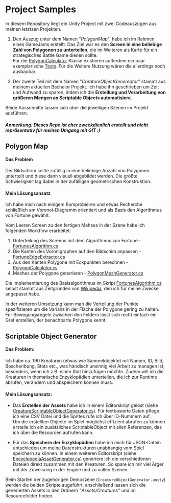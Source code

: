 # Project Samples

In diesem Repository liegt ein Unity Project mit zwei Codeauszügen aus meinen letztzen Projekten.

1. Den Auszug unter dem Namen "*PolygonMap*", habe ich im Rahmen eines GameJams erstellt. Das Ziel war es den **Screen in eine beliebige Zahl von Polygonen zu unterteilen**, die im Weiteren als Karte für ein strategisches Battle Game dienen sollte.   
Für die [PolygonCalculator](Assets/Scripts/PolygonMap/PolygonCalculator.cs) Klasse existieren außerdem ein paar exemplarische [Tests](Assets/Tests/PolygonMapTests/PolygonCalculatorTests.cs). Für die Weitere Nutzung wären die allerdings noch ausbaubar.

1. Der zweite Teil mit dem Namen "*CreatureObjectGenereator*" stammt aus meinem aktuellen Bachelor Projekt. Ich habe ihn geschrieben um Zeit und Aufwand zu sparen, indem ich die **Erstellung und Verarbeitung von größeren Mengen an Scriptable Objects automatisiere**.

Beide Ausschnitte lassen sich über die jeweiligen Szenen im Projekt ausführen.

##### Anmerkung: Dieses Repo ist eher zweckdienlich erstellt und nicht repräsentativ für meinen Umgang mit GIT :)

## Polygon Map

#### Das Problem

Der Bildschirm sollte zufällig in eine beliebige Anzahl von Polygonen unterteilt und diese dann visuell abgebildet werden. Die größte Schwierigkeit lag dabei in der zufälligen geometrischen Konstruktion.

#### Mein Lösungsansatz

Ich habe mich nach einigem Rumprobieren und etwas Recherche schließlich am Voronoi-Diagramm orientiert und als Basis den Algorithmus von Fortune gewählt. 

Vom Leeren Screen zu den fertigen Mehses in der Szene habe ich folgenden Workflow erarbeitet:
1. Unterteilung des Screens mit dem Algorithmus von Fortune - [FortunesAlgorithm.cs](Assets/Scripts/PolygonMap/FortunesAlgorithm.cs)
1. Die Kanten des Voronigraphen auf den Bildschim anpassen - [FortuneEdgeExtractor.cs](Assets/Scripts/PolygonMap/FortuneEdgeExtractor.cs)
2. Aus den Kanten Polygone mit Eckpunkten berechnen - [PolygonCalculator.cs](Assets/Scripts/PolygonMap/PolygonCalculator.cs)
3. Meshes der Polygone generieren - [PolygonMeshGenerator.cs](Assets/Scripts/PolygonMap/PolygonMeshGenerator.cs)

Die Implementierung des Basisalgorithmus im Skript [FortunesAlgorithm.cs](Assets/Scripts/PolygonMap/FortunesAlgorithm.cs) selbst stammt aus Zeitgründen von [Wikipedia](https://de.m.wikipedia.org/wiki/Voronoi-Diagramm#Algorithmus_von_Fortune), den ich für meine Zwecke angepasst habe.

In der weiteren Umsetzung kann man die Verteilung der Punkte spezifizieren um die Varianz in der Fläche der Polygone gering zu halten. Für Bewegungsregeln zwischen den Feldern lässt sich recht einfach ein Graf erstellen, der benachbarte Polygone kennt.


## Scriptable Object Generator

#### Das Problem:   
Ich habe ca. 190 Kreaturen (etwas wie Sammelobjekte) mit Namen, ID, Bild, Bescheribung, Stats etc., was händisch unsinnig viel Arbeit zu managen ist, besonders, wenn ich z.B. einen Stat hinzufügen möchte. Zudem will ich die Kreaturen in thematische Enzyklopädien unterteilen, die ich zur Runtime abrufen, verändern und abspeichern können muss.

#### Mein Lösungsansatz:   
- Das **Erstellen der Assets** habe ich in einem Editorskript gelöst (siehe [CreatureScriptableObjectGenerator.cs](Assets/Scripts/CreatureObjectGenerator/CreatureScriptableObjectGenerator.cs)). Für textbasierte Daten pflege ich eine CSV Datei und die Sprites rufe ich über ID-Nummern auf.   
Um die erstellten Objecte im Spiel möglichst effizient abrufen zu können erstelle ich ein zusätzliches ScriptableObject mit allen Referenzen, das ich über die Resourcen aufrufen kann.

- Für das **Speichern der Enzyklopädien** habe ich mich für JSON-Datein entschieden um meine Datenstrukturen unabhängig vom Spiel speichern zu können. In einem weiteren Editorskript (siehe [EncyclopediaAssetGenerator.cs](Assets/Scripts/CreatureObjectGenerator/EncyclopediaAssetsGenerator.cs)) generiere ich die verschiedenen Dateien direkt zusammen mit den Kreaturen. So spare ich mir viel Ärger mit der Zuweisung in der Engine und zu vollen Szenen.

Beim Starten der zugehörigen Demoszene (`CreatureObjectGenerator.unity`) werden die beiden Skripte augeführt, anschließend lassen sich die generierten Assets in den Ordnern "*Assets/Creatures*" und im Resourcefolder finden.